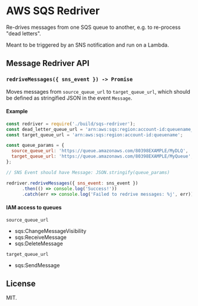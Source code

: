 # AWS SQS Redriver
Re-drives messages from one SQS queue to another, e.g. to re-process "dead letters".

Meant to be triggered by an SNS notification and run on a Lambda.

## Message Redriver API

### `redriveMessages({ sns_event }) -> Promise`

Moves messages from `source_queue_url` to `target_queue_url`, which should be defined as stringified JSON in the event `Message`.

#### Example

```js
const redriver = require('./build/sqs-redriver');
const dead_letter_queue_url = 'arn:aws:sqs:region:account-id:queuename_dlq';
const target_queue_url = 'arn:aws:sqs:region:account-id:queuename';

const queue_params = {
  source_queue_url: 'https://queue.amazonaws.com/80398EXAMPLE/MyDLQ',
  target_queue_url: 'https://queue.amazonaws.com/80398EXAMPLE/MyQueue',
};

// SNS Event should have Message: JSON.stringify(queue_params)

redriver.redriveMessages({ sns_event: sns_event })
      .then(() => console.log('Success!'))
      .catch(err => console.log('Failed to redrive messages: %j', err));
```

#### IAM access to queues

`source_queue_url`

- sqs:ChangeMessageVisibility
- sqs:ReceiveMessage
- sqs:DeleteMessage

`target_queue_url`

- sqs:SendMessage

## License

MIT.
